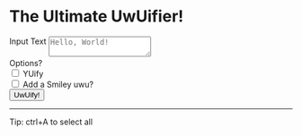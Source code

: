 <h1>The Ultimate UwUifier!</h1>
<div class="rendered-form">
    <div class="formbuilder-text form-group field-in-str">
        <label style="vertical-align:top" for="in-str" class="formbuilder-text-label">Input Text<span class="tooltip-element" tooltip="The text wished to be UwUified"></span></label>
        <textarea type="text" placeholder="Hello, World!" class="form-control" name="in-str" access="false" id="in-str" title="The text wished to be UwUified"></textarea>
    </div>
    <div class="formbuilder-checkbox-group form-group field-yu-smiley">
        <label for="yu-smiley" class="formbuilder-checkbox-group-label">Options<span class="tooltip-element" tooltip="Extra Options... Experiment with these!">?</span></label>
        <div class="checkbox-group">
            <div class="formbuilder-checkbox">
                <input name="yu-smiley[]" access="false" id="yu-smiley-0" value="yu" type="checkbox">
                <label for="yu-smiley-0">YUify</label>
            </div>
            <div class="formbuilder-checkbox">
                <input name="yu-smiley[]" access="false" id="yu-smiley-1" value="smiley" type="checkbox">
                <label for="yu-smiley-1">Add a Smiley uwu?</label>
            </div>
        </div>
    </div>
    <div class="formbuilder-button form-group field-uwuify">
        <button type="button" name="uwuify" value="true" access="false" style="default" id="uwuify" onclick="uwuwuwu()">UwUify!</button>
    </div>
</div>
<hr>
Tip: ctrl+A to select all

<script type="text/javascript">
const SMILEYS = [
    "(ᵘʷᵘ)",
    "(ᵘﻌᵘ)",
    "(◡ ω ◡)",
    "(◡ ꒳ ◡)",
    "(◡ w ◡)",
    "(◡ ሠ ◡)",
    "(˘ω˘)",
    "(⑅˘꒳˘)",
    "(˘ᵕ˘)",
    "(˘ሠ˘)",
    "(˘³˘)",
    "(˘ε˘)",
    "(˘˘˘)",
    "( ᴜ ω ᴜ )",
    "(„ᵕᴗᵕ„)",
    "(ㅅꈍ ˘ ꈍ)",
    "(⑅˘꒳˘)",
    "( ｡ᵘ ᵕ ᵘ ｡)",
    "( ᵘ ꒳ ᵘ ✼)",
    "( ˘ᴗ˘ )",
    "(ᵕᴗ ᵕ⁎)",
    "*:･ﾟ✧(ꈍᴗꈍ)✧･ﾟ:*",
    "*˚*(ꈍ ω ꈍ).₊̣̇.",
    "(。U ω U。)",
    "(U ᵕ U❁)",
    "(U ﹏ U)",
    "(◦ᵕ ˘ ᵕ◦)",
    "ღ(U꒳Uღ)",
    "♥(。U ω U。)",
    "– ̗̀ (ᵕ꒳ᵕ) ̖́-",
    "( ͡U ω ͡U )",
    "( ͡o ᵕ ͡o )",
    "( ͡o ꒳ ͡o )",
    "( ˊ.ᴗˋ )",
    "(ᴜ‿ᴜ✿)",
    "~(˘▾˘~)",
    "(｡ᴜ‿‿ᴜ｡)",
    "uwu",
    "owo",
]

function choose(choices) {
  var index = Math.floor(Math.random() * choices.length);
  return choices[index];
}

const ER_REPLACE = /(\b\w{2,})er\b/g
const YU_REPLACE = /(?<!\b)(u|U)/g
const UWU = {"r": "w", "l": "w", "R": "W", "L": "W"}
const YU = {"u": "yu", "U": "yU"}

function do_uwu(entry) {
    entry = entry.replaceAll(ER_REPLACE, "$1a")
    for (let ch in UWU) {
        entry = entry.replaceAll(ch, UWU[ch])
    }
    return entry
}

function do_yu(entry) {
    entry = entry.replaceAll(YU_REPLACE, "y$1")
    return entry
}

function do_smiley(entry) {
    final = []
    entry = entry.split(" ")
    for (let word of entry) {
        if    (word.endsWith(".")
            || word.endsWith("?")
            || word.endsWith("!")) {
            final.push(word + " " + choose(SMILEYS))
        } else {
            final.push(word)
        }
    }
    return final.join(" ")
}

function uwu(entry, yu=false, smiley=false) {
    if (entry.length == 0)
        return entry
    if (yu)
        entry = do_yu(entry)
    entry = do_uwu(entry)
    if (smiley)
        entry = do_smiley(entry)
    return entry
}
function uwuwuwu() {
    input_str = document.getElementById("in-str").value
    flg_yu = document.getElementById("yu-smiley-0").checked
    flg_smiley = document.getElementById("yu-smiley-1").checked
    document.getElementById("in-str").value = uwu(input_str, flg_yu, flg_smiley)
}
</script>
